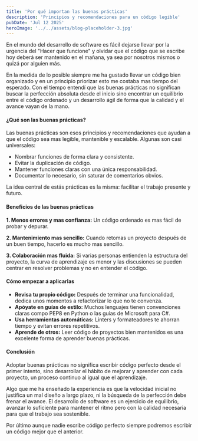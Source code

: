 ```yaml
---
title: 'Por qué importan las buenas prácticas'
description: 'Principios y recomendaciones para un código legible'
pubDate: 'Jul 12 2025'
heroImage: '../../assets/blog-placeholder-3.jpg'
---
```


En el mundo del desarrollo de software es fácil dejarse llevar por la urgencia del "Hacer que funcione" y olvidar que el código que se escribe hoy deberá ser mantenido en el mañana, ya sea por nosotros mismos o quizá por alguien más.

En la medida de lo posible siempre me ha gustado llevar un código bien organizado y en un principio priorizar esto me costaba mas tiempo del esperado. Con el tiempo entendí que las buenas prácticas no significan buscar la perfección absoluta desde el inicio sino encontrar un equilibrio entre el código ordenado y un desarrollo ágil de forma que la calidad y el avance vayan de la mano.

#### ¿Qué son las buenas prácticas?
Las buenas prácticas son esos principios y recomendaciones que ayudan a que el código sea mas legible, mantenible y escalable. Algunas son casi universales:

- Nombrar funciones de forma clara y consistente.
- Evitar la duplicación de código.
- Mantener funciones claras con una única responsabilidad.
- Documentar lo necesario, sin saturar de comentarios obvios.

La idea central de estás prácticas es la misma: facilitar el trabajo presente y futuro.

#### Beneficios de las buenas prácticas
**1. Menos errores y mas confianza:** Un código ordenado es mas fácil de probar y depurar.

**2. Mantenimiento mas sencillo:** Cuando retomas un proyecto después de un buen tiempo, hacerlo es mucho mas sencillo.

**3. Colaboración mas fluida:** Si varias personas entienden la estructura del proyecto, la curva de aprendizaje es menor y las discusiones se pueden centrar en resolver problemas y no en entender el código.

#### Cómo empezar a aplicarlas
- **Revisa tu propio código:** Después de terminar una funcionalidad, dedica unos momentos a refactorizar lo que no te convenza.
- **Apóyate en guías de estilo:** Muchos lenguajes tienen convenciones claras compo PEP8 en Python o las guías de Microsoft para C#.
- **Usa herramientas automáticas:** Linters y formateadores te ahorran tiempo y evitan errores repetitivos.
- **Aprende de otros:** Leer código de proyectos bien mantenidos es una excelente forma de aprender buenas prácticas.

#### Conclusión
Adoptar buenas prácticas no significa escribir código perfecto desde el primer intento, sino desarrollar el hábito de mejorar y aprender con cada proyecto, un proceso continuo al igual que el aprendizaje.

Algo que me ha enseñado la experiencia es que la velocidad inicial no justifica un mal diseño a largo plazo, ni la búsqueda de la perfección debe frenar el avance. El desarrollo de software es un ejercicio de equilibrio, avanzar lo suficiente para mantener el ritmo pero con la calidad necesaria para que el trabajo sea sostenible.

Por último aunque nadie escribe código perfecto siempre podremos escribir un código mejor que el anterior.